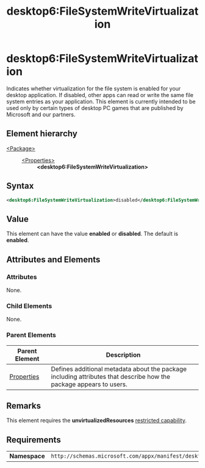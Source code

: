 ﻿---
Description: Indicates whether...
title: desktop6:FileSystemWriteVirtualization


keywords: windows 10, uwp, schema, package manifest
ms.topic: reference
ms.date: 04/19/2019
ms.custom: 19H1
---

# desktop6:FileSystemWriteVirtualization

Indicates whether virtualization for the file system is enabled for your desktop application. If disabled, other apps can read or write the same file system entries as your application. This element is currently intended to be used only by certain types of desktop PC games that are published by Microsoft and our partners.

## Element hierarchy

<dl>
<dt><a href="element-package.md">&lt;Package&gt;</a></dt>
<dd>
<dl>
<dt><a href="element-properties.md">&lt;Properties&gt;</a></dt>
<dd><b>&lt;desktop6:FileSystemWriteVirtualization&gt;</b></dd>
</dl>
</dd>
</dl>

## Syntax

``` xml
<desktop6:FileSystemWriteVirtualization>disabled</desktop6:FileSystemWriteVirtualization>
```

## Value

This element can have the value **enabled** or **disabled**. The default is **enabled**. 

## Attributes and Elements


### Attributes

None.

### Child Elements

None.

### Parent Elements

| Parent Element | Description |
|---------------|-------------|
| [Properties](element-properties.md) | Defines additional metadata about the package including attributes that describe how the package appears to users.  |

## Remarks

This element requires the **unvirtualizedResources** [restricted capability](https://docs.microsoft.com/windows/uwp/packaging/app-capability-declarations#restricted-capabilities).

## Requirements

|               |                                                             |
|---------------|-------------------------------------------------------------|
| **Namespace** | `http://schemas.microsoft.com/appx/manifest/desktop/windows10/6` |

 

 



